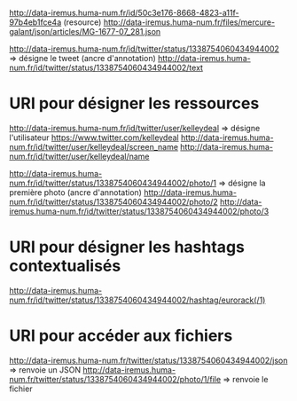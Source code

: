 http://data-iremus.huma-num.fr/id/50c3e176-8668-4823-a11f-97b4eb1fce4a (resource)
http://data-iremus.huma-num.fr/files/mercure-galant/json/articles/MG-1677-07_281.json

http://data-iremus.huma-num.fr/id/twitter/status/1338754060434944002 => désigne le tweet (ancre d'annotation)
http://data-iremus.huma-num.fr/id/twitter/status/1338754060434944002/text

# URI pour désigner les ressources

http://data-iremus.huma-num.fr/id/twitter/user/kelleydeal => désigne l'utilisateur https://www.twitter.com/kelleydeal
http://data-iremus.huma-num.fr/id/twitter/user/kelleydeal/screen_name
http://data-iremus.huma-num.fr/id/twitter/user/kelleydeal/name

http://data-iremus.huma-num.fr/id/twitter/status/1338754060434944002/photo/1 => désigne la première photo (ancre d'annotation)
http://data-iremus.huma-num.fr/id/twitter/status/1338754060434944002/photo/2
http://data-iremus.huma-num.fr/id/twitter/status/1338754060434944002/photo/3

# URI pour désigner les hashtags contextualisés

http://data-iremus.huma-num.fr/id/twitter/status/1338754060434944002/hashtag/eurorack(/1)

# URI pour accéder aux fichiers

http://data-iremus.huma-num.fr/twitter/status/1338754060434944002/json => renvoie un JSON
http://data-iremus.huma-num.fr/twitter/status/1338754060434944002/photo/1/file => renvoie le fichier
